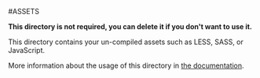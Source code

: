 #ASSETS

**This directory is not required, you can delete it if you don't want to use it.**

This directory contains your un-compiled assets such as LESS, SASS, or JavaScript.

More information about the usage of this directory in [the documentation](https://nuxtjs.org/guide/assets#webpacked).
